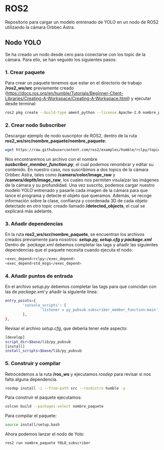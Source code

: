 # ROS2
Repositorio para cargar un modelo entrenado de YOLO en un nodo de ROS2 utilizando la cámara Orbbec Astra.

## Nodo YOLO
Se ha creado un nodo desde cero para conectarse con los topic de la cámara. Para ello, se han seguido los siguientes pasos:
### 1. Crear paquete
Para crear un paquete tenemos que estar en el directorio de trabajo **/ros2_ws/src** previamente creado (https://docs.ros.org/en/humble/Tutorials/Beginner-Client-Libraries/Creating-A-Workspace/Creating-A-Workspace.html) y ejecutar desde terminal:
```bash
ros2 pkg create --build-type ament_python --license Apache-2.0 nombre_paquete
```
### 2. Crear nodo Subscriber
 Descargar ejemplo de nodo suscriptor de ROS2, dentro de la ruta **ros2_ws/src/nombre_paquete/nombre_paquete**:
```bash
wget https://raw.githubusercontent.com/ros2/examples/humble/rclpy/topics/minimal_subscriber/examples_rclpy_minimal_subscriber/subscriber_member_function.py
```
Nos encontraremos un archivo con el nombre ***susbcriber_member_function.py***, el cual podemos renombrar y editar su contenido. En nuestro caso, nos suscribimos a dos topics de la cámara Orbbec Astra, tales como **/camera/color/image_raw** y **/camera/depth/image_raw**, los cuales nos permiten visulaizar las imágenes de la cámara y su profundidad. Una vez suscrito, podemos cargar nuestro modelo YOLO entrenado y pasarle cada imagen de la cámara para que lance el programa y detecte el objeto que queramos. Además, se recoge información sobre la clase, confianza y coordenada 3D de cada objeto detectado en otro topic creado llamado **/detected_objects**, el cual se explicará más adelante.

### 3. Añadir dependencias
En la ruta **ros2_ws/scr/nombre_paquete**, se encuentran los archivos creados previamente para nosotros: ***setup.py, setup.cfg y package.xml***
Dentro de `*package.xml* debemos completar las tags y añadir las siguientes dependencias que el paquete necesita cuando ejecuta el nodo:
```bash
<exec_depend>rclpy</exec_depend>
<exec_depend>std_msgs</exec_depend>
```

### 4. Añadir puntos de entrada
En el archivo *setup.py* debemos completar las tags para que coincidan con las de *package.xml* y añadir la siguiente línea:
```bash
entry_points={
        'console_scripts': [
                'listener = py_pubsub.subscriber_member_function:main',
        ],
},
```
Revisar el archivo *setup.cfg*, que debería tener este aspecto:
```bash
[develop]
script_dir=$base/lib/py_pubsub
[install]
install_scripts=$base/lib/py_pubsub
```

### 5. Construir y compilar
Retrocedemos a la ruta **/ros_ws** y ejecutamos *rosdep* para revisar si nos falta alguna dependencia.
```bash
rosdep install -i --from-path src --rosdistro humble -y
```
Para construir el paquete ejecutamos:
```bash
colcon build --packages-select nombre_paquete
```
Para compilar el paquete:
```bash
source install/setup.bash
```

Ahora podemos lanzar el nodo de Yolo:
```bash
ros2 run nombre_paquete YOLO_subscriber
```



